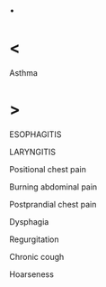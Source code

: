 # .

# <

Asthma

# >

ESOPHAGITIS

LARYNGITIS

Positional chest pain

Burning abdominal pain

Postprandial chest pain

Dysphagia

Regurgitation

Chronic cough

Hoarseness
